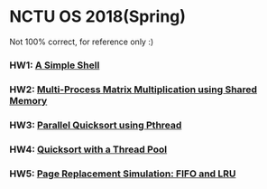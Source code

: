 # NCTU OS 2018(Spring)
Not 100% correct, for reference only :)
### HW1: [A Simple Shell](https://github.com/scdsr/NCTU_OS_2018S/tree/master/HW1)
### HW2: [Multi-Process Matrix Multiplication using Shared Memory](https://github.com/scdsr/NCTU_OS_2018S/tree/master/HW2)
### HW3: [Parallel Quicksort using Pthread](https://github.com/scdsr/NCTU_OS_2018S/tree/master/HW3)
### HW4: [Quicksort with a Thread Pool](https://github.com/scdsr/NCTU_OS_2018S/tree/master/HW4)
### HW5: [Page Replacement Simulation: FIFO and LRU](https://github.com/scdsr/NCTU_OS_2018S/tree/master/HW5)
